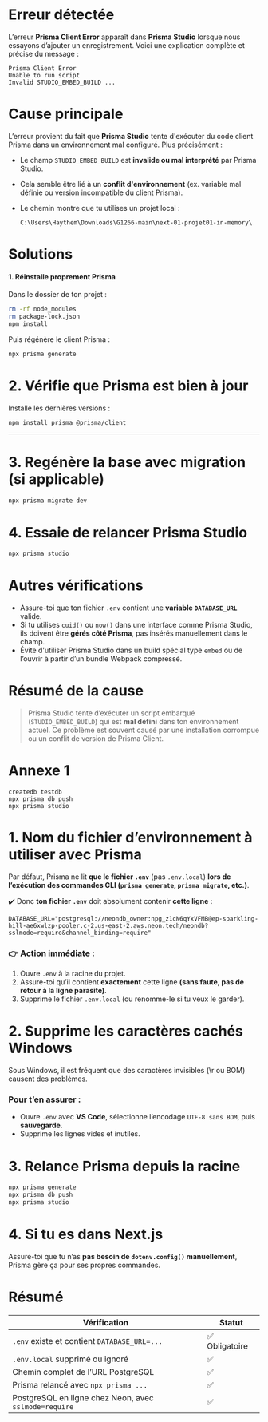 
# **Erreur détectée**

L’erreur **Prisma Client Error**  apparaît dans **Prisma Studio** lorsque nous essayons d’ajouter un enregistrement. Voici une explication complète et précise du message :

```
Prisma Client Error
Unable to run script
Invalid STUDIO_EMBED_BUILD ...
```



# **Cause principale**

L’erreur provient du fait que **Prisma Studio** tente d'exécuter du code client Prisma dans un environnement mal configuré. Plus précisément :

* Le champ `STUDIO_EMBED_BUILD` est **invalide ou mal interprété** par Prisma Studio.
* Cela semble être lié à un **conflit d'environnement** (ex. variable mal définie ou version incompatible du client Prisma).
* Le chemin montre que tu utilises un projet local :

  ```
  C:\Users\Haythem\Downloads\G1266-main\next-01-projet01-in-memory\
  ```



# **Solutions**

####  1. Réinstalle proprement Prisma

Dans le dossier de ton projet :

```bash
rm -rf node_modules
rm package-lock.json
npm install
```

Puis régénère le client Prisma :

```bash
npx prisma generate
```



# 2. Vérifie que Prisma est bien à jour

Installe les dernières versions :

```bash
npm install prisma @prisma/client
```

---

# 3. Regénère la base avec migration (si applicable)

```bash
npx prisma migrate dev
```


# 4. Essaie de relancer Prisma Studio

```bash
npx prisma studio
```


# Autres vérifications

* Assure-toi que ton fichier `.env` contient une **variable `DATABASE_URL`** valide.
* Si tu utilises `cuid()` ou `now()` dans une interface comme Prisma Studio, ils doivent être **gérés côté Prisma**, pas insérés manuellement dans le champ.
* Évite d'utiliser Prisma Studio dans un build spécial type `embed` ou de l’ouvrir à partir d’un bundle Webpack compressé.


# Résumé de la cause

> Prisma Studio tente d’exécuter un script embarqué (`STUDIO_EMBED_BUILD`) qui est **mal défini** dans ton environnement actuel. Ce problème est souvent causé par une installation corrompue ou un conflit de version de Prisma Client.



# Annexe 1

```env
createdb testdb
npx prisma db push
npx prisma studio
```


# 1. **Nom du fichier d’environnement à utiliser avec Prisma**

Par défaut, Prisma ne lit **que le fichier `.env`** (pas `.env.local`) **lors de l’exécution des commandes CLI (`prisma generate`, `prisma migrate`, etc.)**.

✔️ Donc **ton fichier `.env`** doit absolument contenir **cette ligne** :

```env
DATABASE_URL="postgresql://neondb_owner:npg_z1cN6qYxVFMB@ep-sparkling-hill-ae6xwlzp-pooler.c-2.us-east-2.aws.neon.tech/neondb?sslmode=require&channel_binding=require"
```

### 👉 **Action immédiate :**

1. Ouvre `.env` à la racine du projet.
2. Assure-toi qu’il contient **exactement** cette ligne **(sans faute, pas de retour à la ligne parasite)**.
3. Supprime le fichier `.env.local` (ou renomme-le si tu veux le garder).



# 2. **Supprime les caractères cachés Windows**

Sous Windows, il est fréquent que des caractères invisibles (\r ou BOM) causent des problèmes.

### Pour t’en assurer :

* Ouvre `.env` avec **VS Code**, sélectionne l’encodage `UTF-8 sans BOM`, puis **sauvegarde**.
* Supprime les lignes vides et inutiles.


# 3. **Relance Prisma depuis la racine**

```bash
npx prisma generate
npx prisma db push
npx prisma studio
```



# 4. **Si tu es dans Next.js**

Assure-toi que tu n’as **pas besoin de `dotenv.config()` manuellement**, Prisma gère ça pour ses propres commandes.



# Résumé

| Vérification                                          | Statut        |
| ----------------------------------------------------- | ------------- |
| `.env` existe et contient `DATABASE_URL=...`          | ✅ Obligatoire |
| `.env.local` supprimé ou ignoré                       | ✅             |
| Chemin complet de l’URL PostgreSQL                    | ✅             |
| Prisma relancé avec `npx prisma ...`                  | ✅             |
| PostgreSQL en ligne chez Neon, avec `sslmode=require` | ✅             |


